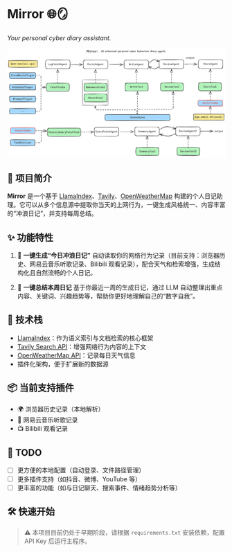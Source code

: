 # Mirror 🌐🪞

*Your personal cyber diary assistant.*

![Mirror](./pics/mirror.png)

## 🚀 项目简介

**Mirror** 是一个基于 [LlamaIndex](https://github.com/jerryjliu/llama_index)、[Tavily](https://docs.tavily.com/)、[OpenWeatherMap](https://openweathermap.org/) 构建的个人日记助理。它可以从多个信息源中提取你当天的上网行为，一键生成风格统一、内容丰富的“冲浪日记”，并支持每周总结。

## ✨ 功能特性

1. 📝 **一键生成“今日冲浪日记”**
   自动读取你的网络行为记录（目前支持：浏览器历史、网易云音乐听歌记录、Bilibili 观看记录），配合天气和检索增强，生成结构化且自然流畅的个人日记。

2. 📅 **一键总结本周日记**
   基于你最近一周的生成日记，通过 LLM 自动整理出重点内容、关键词、兴趣趋势等，帮助你更好地理解自己的“数字自我”。

## 🔧 技术栈

- [LlamaIndex](https://github.com/jerryjliu/llama_index)：作为语义索引与文档检索的核心框架
- [Tavily Search API](https://docs.tavily.com/)：增强网络行为内容的上下文
- [OpenWeatherMap API](https://openweathermap.org/)：记录每日天气信息
- 插件化架构，便于扩展新的数据源

## 📦 当前支持插件

- 🌍 浏览器历史记录（本地解析）
- 🎵 网易云音乐听歌记录
- 📺 Bilibili 观看记录

## 📌 TODO

- [ ] 更方便的本地配置（自动登录、文件路径管理）
- [ ] 更多插件支持（如抖音、微博、YouTube 等）
- [ ] 更丰富的功能（如与日记聊天、搜索事件、情绪趋势分析等）

## 🛠️ 快速开始

> ⚠️ 本项目目前仍处于早期阶段，请根据 `requirements.txt` 安装依赖，配置 API Key 后运行主程序。

